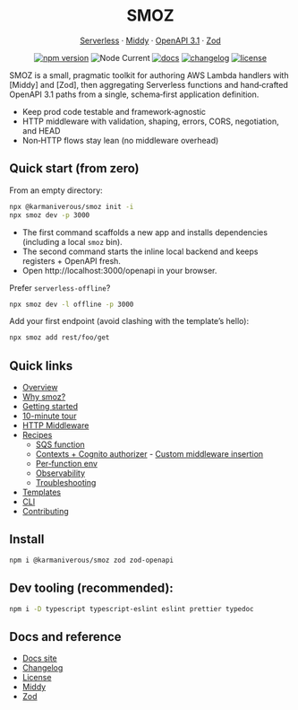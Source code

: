 <div align="center">

# SMOZ

[Serverless](https://www.serverless.com/) · [Middy](https://middy.js.org/) · [OpenAPI 3.1](https://spec.openapis.org/oas/latest.html) · [Zod](https://zod.dev/)

[![npm version](https://img.shields.io/npm/v/@karmaniverous/smoz.svg)](https://www.npmjs.com/package/@karmaniverous/smoz)
![Node Current](https://img.shields.io/node/v/@karmaniverous/smoz)
[![docs](https://img.shields.io/badge/docs-website-blue)](https://docs.karmanivero.us/smoz)
[![changelog](https://img.shields.io/badge/changelog-latest-blue.svg)](https://github.com/karmaniverous/smoz/tree/main/CHANGELOG.md)
[![license](https://img.shields.io/badge/license-BSD--3--Clause-blue.svg)](https://github.com/karmaniverous/smoz/tree/main/LICENSE.md)

</div>

SMOZ is a small, pragmatic toolkit for authoring AWS Lambda handlers with [Middy] and [Zod], then aggregating Serverless functions and hand‑crafted OpenAPI 3.1 paths from a single, schema‑first application definition.

- Keep prod code testable and framework‑agnostic
- HTTP middleware with validation, shaping, errors, CORS, negotiation, and HEAD
- Non‑HTTP flows stay lean (no middleware overhead)

## Quick start (from zero)

From an empty directory:

```bash
npx @karmaniverous/smoz init -i
npx smoz dev -p 3000
```

- The first command scaffolds a new app and installs dependencies (including a local `smoz` bin).
- The second command starts the inline local backend and keeps registers + OpenAPI fresh.
- Open http://localhost:3000/openapi in your browser.

Prefer `serverless‑offline`?

```bash
npx smoz dev -l offline -p 3000
```

Add your first endpoint (avoid clashing with the template’s hello):

```bash
npx smoz add rest/foo/get
```

## Quick links

- [Overview](https://docs.karmanivero.us/smoz/documents/Overview.html)
- [Why smoz?](https://docs.karmanivero.us/smoz/documents/Why_smoz_.html)
- [Getting started](https://docs.karmanivero.us/smoz/documents/Getting_started.html)
- [10-minute tour](https://docs.karmanivero.us/smoz/documents/10%E2%80%91minute_tour.html)
- [HTTP Middleware](https://docs.karmanivero.us/smoz/documents/HTTP_middleware.html)
- [Recipes](https://docs.karmanivero.us/smoz/documents/Recipes.html)
  - [SQS function](https://docs.karmanivero.us/smoz/documents/Recipes.SQS_function.html)
  - [Contexts + Cognito authorizer](https://docs.karmanivero.us/smoz/documents/Recipes.Contexts_+_Cognito_authorizer.html) - [Custom middleware insertion](https://docs.karmanivero.us/smoz/documents/Recipes.Custom_middleware_insertion.html)
  - [Per‑function env](<https://docs.karmanivero.us/smoz/documents/Recipes.Per%E2%80%91function_env_(fnEnvKeys).html>)
  - [Observability](<https://docs.karmanivero.us/smoz/documents/Recipes.Observability_(requestId_header).html>)
  - [Troubleshooting](https://docs.karmanivero.us/smoz/documents/Recipes.Troubleshooting.html)
- [Templates](https://docs.karmanivero.us/smoz/documents/Templates.html)
- [CLI](https://docs.karmanivero.us/smoz/documents/CLI.html)
- [Contributing](https://docs.karmanivero.us/smoz/documents/Contributing.html)

## Install

```bash
npm i @karmaniverous/smoz zod zod-openapi
```

## Dev tooling (recommended):

```bash
npm i -D typescript typescript-eslint eslint prettier typedoc
```

## Docs and reference

- [Docs site](https://docs.karmanivero.us/smoz)
- [Changelog](https://github.com/karmaniverous/smoz/tree/main/CHANGELOG.md)
- [License](https://github.com/karmaniverous/smoz/tree/main/LICENSE.md)
- [Middy](https://middy.js.org/)
- [Zod](https://zod.dev/)
